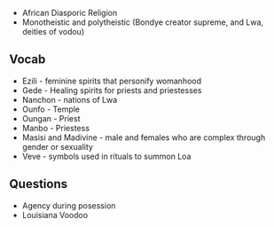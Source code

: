 - African Diasporic Religion
- Monotheistic and polytheistic (Bondye creator supreme, and Lwa, deities of vodou)
## Vocab
- Ezili - feminine spirits that personify womanhood
- Gede - Healing spirits for priests and priestesses
- Nanchon - nations of Lwa
- Ounfo - Temple
- Oungan - Priest
- Manbo - Priestess
- Masisi and Madivine - male and females who are complex through gender or sexuality
- Veve - symbols used in rituals to summon Loa



## Questions
- Agency during posession
- Louisiana Voodoo